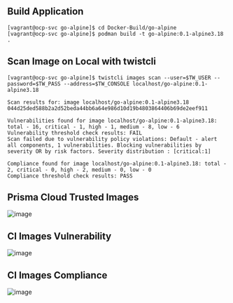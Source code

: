 Build Application
--------------
    [vagrant@ocp-svc go-alpine]$ cd Docker-Build/go-alpine
    [vagrant@ocp-svc go-alpine]$ podman build -t go-alpine:0.1-alpine3.18 .

Scan Image on Local with twistcli
--------------
    [vagrant@ocp-svc go-alpine]$ twistcli images scan --user=$TW_USER --password=$TW_PASS --address=$TW_CONSOLE localhost/go-alpine:0.1-alpine3.18
    
    Scan results for: image localhost/go-alpine:0.1-alpine3.18 044d25ded588b2a2d52beda44bb6a64e986d10d19b4803864406b69de2eef911
    
    Vulnerabilities found for image localhost/go-alpine:0.1-alpine3.18: total - 16, critical - 1, high - 1, medium - 8, low - 6
    Vulnerability threshold check results: FAIL
    Scan failed due to vulnerability policy violations: Default - alert all components, 1 vulnerabilities. Blocking vulnerabilities by severity OR by risk factors. Severity distribution : [critical:1]
    
    Compliance found for image localhost/go-alpine:0.1-alpine3.18: total - 2, critical - 0, high - 2, medium - 0, low - 0
    Compliance threshold check results: PASS

Prisma Cloud Trusted Images
---------------
![image](https://github.com/user-attachments/assets/f99f8a09-9408-44ca-b998-f28bd11bfaca)

CI Images Vulnerability
---------------
![image](https://github.com/user-attachments/assets/51b567a9-0b0c-4aae-93d2-868b5e481713)

CI Images Compliance
---------------
![image](https://github.com/user-attachments/assets/1e5569c0-d164-47f7-9bc9-6e4b64eafbb9)
